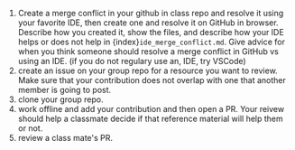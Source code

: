 1. Create a merge conflict in your github in class repo and resolve it using your favorite IDE, then create one and resolve it on GitHub in browser. Describe how you created it, show the files, and describe how your IDE helps or does not help in {index}`ide_merge_conflict.md`. Give advice for when you think someone should resolve a merge conflict in GitHub vs using an IDE. (if you do not regulary use an, IDE, try VSCode)
2. create an issue on your group repo for a resource you want to review. Make sure that your contribution does not overlap with one that another member is going to post. 
3. clone your group repo.
4. work offline and add your contribution and then open a PR. Your reivew should help a classmate decide if that reference material will help them or not. 
5. review a class mate's PR. 

